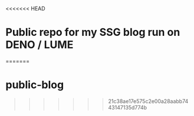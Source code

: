 <<<<<<< HEAD
# Public repo for my SSG blog run on DENO / LUME
=======
# public-blog
>>>>>>> 21c38ae17e575c2e00a28aabb7443147135d774b

